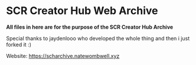 # SCR Creator Hub Web Archive
**All files in here are for the purpose of the SCR Creator Hub Archive**

Special thanks to jaydenlooo who developed the whole thing and then i just forked it :)

Website: https://scharchive.natewombwell.xyz
